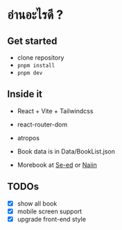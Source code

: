 # อ่านอะไรดี ?

## Get started

- clone repository
- `pnpm install`
- `pnpm dev`

## Inside it

- React + Vite + Tailwindcss
- react-router-dom
- atropos
- Book data is in Data/BookList.json

- Morebook at [Se-ed](https://www.se-ed.com/) or [Naiin](https://www.naiin.com/)

## TODOs

- [x] show all book
- [x] mobile screen support
- [x] upgrade front-end style
